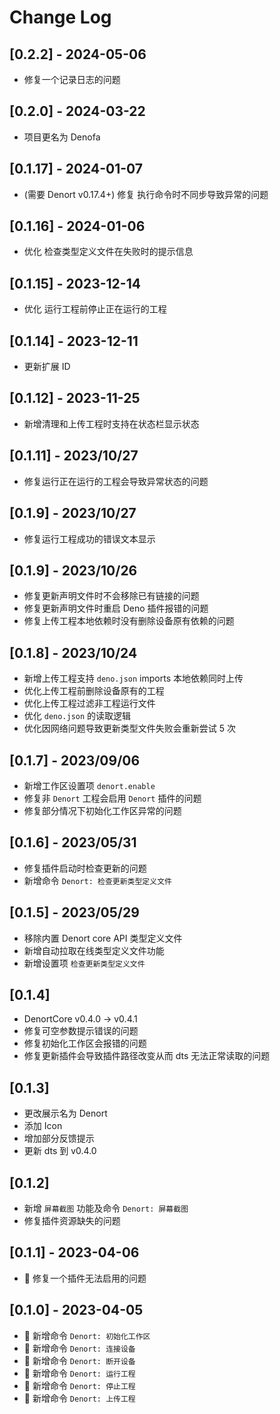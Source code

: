 # Change Log

## [0.2.2] - 2024-05-06

-   修复一个记录日志的问题

## [0.2.0] - 2024-03-22

-   项目更名为 Denofa

## [0.1.17] - 2024-01-07

-   (需要 Denort v0.17.4+) 修复 执行命令时不同步导致异常的问题

## [0.1.16] - 2024-01-06

-   优化 检查类型定义文件在失败时的提示信息

## [0.1.15] - 2023-12-14

-   优化 运行工程前停止正在运行的工程

## [0.1.14] - 2023-12-11

-   更新扩展 ID

## [0.1.12] - 2023-11-25

-   新增清理和上传工程时支持在状态栏显示状态

## [0.1.11] - 2023/10/27

-   修复运行正在运行的工程会导致异常状态的问题

## [0.1.9] - 2023/10/27

-   修复运行工程成功的错误文本显示

## [0.1.9] - 2023/10/26

-   修复更新声明文件时不会移除已有链接的问题
-   修复更新声明文件时重启 Deno 插件报错的问题
-   修复上传工程本地依赖时没有删除设备原有依赖的问题

## [0.1.8] - 2023/10/24

-   新增上传工程支持 `deno.json` imports 本地依赖同时上传
-   优化上传工程前删除设备原有的工程
-   优化上传工程过滤非工程运行文件
-   优化 `deno.json` 的读取逻辑
-   优化因网络问题导致更新类型文件失败会重新尝试 5 次

## [0.1.7] - 2023/09/06

-   新增工作区设置项 `denort.enable`
-   修复非 `Denort` 工程会启用 `Denort` 插件的问题
-   修复部分情况下初始化工作区异常的问题

## [0.1.6] - 2023/05/31

-   修复插件启动时检查更新的问题
-   新增命令 `Denort: 检查更新类型定义文件`

## [0.1.5] - 2023/05/29

-   移除内置 Denort core API 类型定义文件
-   新增自动拉取在线类型定义文件功能
-   新增设置项 `检查更新类型定义文件`

## [0.1.4]

-   DenortCore v0.4.0 -> v0.4.1
-   修复可空参数提示错误的问题
-   修复初始化工作区会报错的问题
-   修复更新插件会导致插件路径改变从而 dts 无法正常读取的问题

## [0.1.3]

-   更改展示名为 Denort
-   添加 Icon
-   增加部分反馈提示
-   更新 dts 到 v0.4.0

## [0.1.2]

-   新增 `屏幕截图` 功能及命令 `Denort: 屏幕截图`
-   修复插件资源缺失的问题

## [0.1.1] - 2023-04-06

-   🔧 修复一个插件无法启用的问题

## [0.1.0] - 2023-04-05

-   🎈 新增命令 `Denort: 初始化工作区`
-   🎈 新增命令 `Denort: 连接设备`
-   🎈 新增命令 `Denort: 断开设备`
-   🎈 新增命令 `Denort: 运行工程`
-   🎈 新增命令 `Denort: 停止工程`
-   🎈 新增命令 `Denort: 上传工程`
